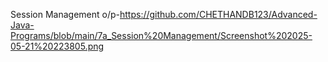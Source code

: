Session Management o/p-https://github.com/CHETHANDB123/Advanced-Java-Programs/blob/main/7a_Session%20Management/Screenshot%202025-05-21%20223805.png
